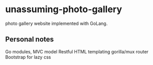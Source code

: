 # unassuming-photo-gallery

photo gallery website implemented with GoLang.

## Personal notes

Go modules,
MVC model
Restful
HTML templating
gorilla/mux router
Bootstrap for lazy css
